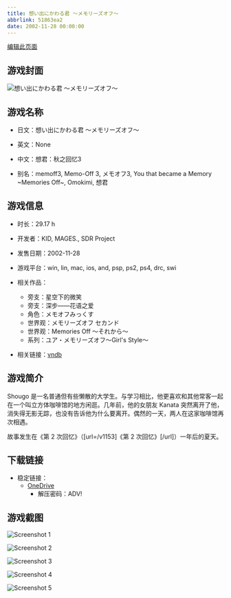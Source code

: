 ```yaml
---
title: 想い出にかわる君 ～メモリーズオフ～
abbrlink: 51863ea2
date: 2002-11-28 00:00:00
---
```

[编辑此页面](https://github.com/ACG-3/ADV3-source/blob/main/source/_posts/games/%E6%83%B3%E3%81%84%E5%87%BA%E3%81%AB%E3%81%8B%E3%82%8F%E3%82%8B%E5%90%9B%20%EF%BD%9E%E3%83%A1%E3%83%A2%E3%83%AA%E3%83%BC%E3%82%BA%E3%82%AA%E3%83%95%EF%BD%9E.md)

## 游戏封面

![想い出にかわる君 ～メモリーズオフ～](https://pan.timero.xyz/onedrive/img_lib_001/%E6%83%B3%E3%81%84%E5%87%BA%E3%81%AB%E3%81%8B%E3%82%8F%E3%82%8B%E5%90%9B%20%EF%BD%9E%E3%83%A1%E3%83%A2%E3%83%AA%E3%83%BC%E3%82%BA%E3%82%AA%E3%83%95%EF%BD%9E_cover.avif)


## 游戏名称

- 日文：想い出にかわる君 ～メモリーズオフ～
- 英文：None
- 中文：想君：秋之回忆3

- 别名：memoff3, Memo-Off 3, メモオフ3, You that became a Memory ~Memories Off~, Omokimi, 想君


## 游戏信息

- 时长：29.17 h
- 开发者：KID, MAGES., SDR Project
- 发售日期：2002-11-28
- 游戏平台：win, lin, mac, ios, and, psp, ps2, ps4, drc, swi
- 相关作品：
   - 旁支：星空下的微笑
   - 旁支：深步——花语之爱
   - 角色：メモオフみっくす
   - 世界观：メモリーズオフ セカンド
   - 世界观：Memories Off ～それから～
   - 系列：ユア・メモリーズオフ～Girl's Style～

- 相关链接：[vndb](https://vndb.org/v1170)


## 游戏简介

Shougo 是一名普通但有些懒散的大学生。与学习相比，他更喜欢和其他常客一起在一个叫立方体咖啡馆的地方闲逛。几年前，他的女朋友 Kanata 突然离开了他，消失得无影无踪，也没有告诉他为什么要离开。偶然的一天，两人在这家咖啡馆再次相遇。

故事发生在《第 2 次回忆》（[url=/v1153]《第 2 次回忆》[/url]）一年后的夏天。


## 下载链接

- 稳定链接：
    - [OneDrive](https://pan.timero.xyz/onedrive/adv_lib_001/%E6%83%B3%E3%81%84%E5%87%BA%E3%81%AB%E3%81%8B%E3%82%8F%E3%82%8B%E5%90%9B%20%EF%BD%9E%E3%83%A1%E3%83%A2%E3%83%AA%E3%83%BC%E3%82%BA%E3%82%AA%E3%83%95%EF%BD%9E)
        - 解压密码：ADV!



## 游戏截图


![Screenshot 1](https://pan.timero.xyz/onedrive/img_lib_001/%E6%83%B3%E3%81%84%E5%87%BA%E3%81%AB%E3%81%8B%E3%82%8F%E3%82%8B%E5%90%9B%20%EF%BD%9E%E3%83%A1%E3%83%A2%E3%83%AA%E3%83%BC%E3%82%BA%E3%82%AA%E3%83%95%EF%BD%9E_Screenshot_1.avif)

![Screenshot 2](https://pan.timero.xyz/onedrive/img_lib_001/%E6%83%B3%E3%81%84%E5%87%BA%E3%81%AB%E3%81%8B%E3%82%8F%E3%82%8B%E5%90%9B%20%EF%BD%9E%E3%83%A1%E3%83%A2%E3%83%AA%E3%83%BC%E3%82%BA%E3%82%AA%E3%83%95%EF%BD%9E_Screenshot_2.avif)

![Screenshot 3](https://pan.timero.xyz/onedrive/img_lib_001/%E6%83%B3%E3%81%84%E5%87%BA%E3%81%AB%E3%81%8B%E3%82%8F%E3%82%8B%E5%90%9B%20%EF%BD%9E%E3%83%A1%E3%83%A2%E3%83%AA%E3%83%BC%E3%82%BA%E3%82%AA%E3%83%95%EF%BD%9E_Screenshot_3.avif)

![Screenshot 4](https://pan.timero.xyz/onedrive/img_lib_001/%E6%83%B3%E3%81%84%E5%87%BA%E3%81%AB%E3%81%8B%E3%82%8F%E3%82%8B%E5%90%9B%20%EF%BD%9E%E3%83%A1%E3%83%A2%E3%83%AA%E3%83%BC%E3%82%BA%E3%82%AA%E3%83%95%EF%BD%9E_Screenshot_4.avif)

![Screenshot 5](https://pan.timero.xyz/onedrive/img_lib_001/%E6%83%B3%E3%81%84%E5%87%BA%E3%81%AB%E3%81%8B%E3%82%8F%E3%82%8B%E5%90%9B%20%EF%BD%9E%E3%83%A1%E3%83%A2%E3%83%AA%E3%83%BC%E3%82%BA%E3%82%AA%E3%83%95%EF%BD%9E_Screenshot_5.avif)

